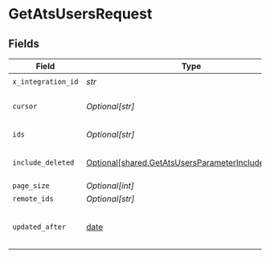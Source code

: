 # GetAtsUsersRequest


## Fields

| Field                                                                                                                                                                                           | Type                                                                                                                                                                                            | Required                                                                                                                                                                                        | Description                                                                                                                                                                                     |
| ----------------------------------------------------------------------------------------------------------------------------------------------------------------------------------------------- | ----------------------------------------------------------------------------------------------------------------------------------------------------------------------------------------------- | ----------------------------------------------------------------------------------------------------------------------------------------------------------------------------------------------- | ----------------------------------------------------------------------------------------------------------------------------------------------------------------------------------------------- |
| `x_integration_id`                                                                                                                                                                              | *str*                                                                                                                                                                                           | :heavy_check_mark:                                                                                                                                                                              | ID of the integration you want to interact with.                                                                                                                                                |
| `cursor`                                                                                                                                                                                        | *Optional[str]*                                                                                                                                                                                 | :heavy_minus_sign:                                                                                                                                                                              | An optional cursor string used for pagination. This can be retrieved from the `next` property of the previous page response.                                                                    |
| `ids`                                                                                                                                                                                           | *Optional[str]*                                                                                                                                                                                 | :heavy_minus_sign:                                                                                                                                                                              | Filter by a comma-separated list of IDs such as `222k7eCGyUdgt2JWZDNnkDs3,B5DVmypWENfU6eMe6gYDyJG3`.                                                                                            |
| `include_deleted`                                                                                                                                                                               | [Optional[shared.GetAtsUsersParameterIncludeDeleted]](../../models/shared/getatsusersparameterincludedeleted.md)                                                                                | :heavy_minus_sign:                                                                                                                                                                              | By default, deleted entries are not returned. Use the `include_deleted` query param to include deleted entries too.                                                                             |
| `page_size`                                                                                                                                                                                     | *Optional[int]*                                                                                                                                                                                 | :heavy_minus_sign:                                                                                                                                                                              | The number of results to return per page.                                                                                                                                                       |
| `remote_ids`                                                                                                                                                                                    | *Optional[str]*                                                                                                                                                                                 | :heavy_minus_sign:                                                                                                                                                                              | Filter by a comma-separated list of remote IDs.                                                                                                                                                 |
| `updated_after`                                                                                                                                                                                 | [date](https://docs.python.org/3/library/datetime.html#date-objects)                                                                                                                            | :heavy_minus_sign:                                                                                                                                                                              | Filter the entries based on the modification date. If you want to track entry deletion, also set the `include_deleted=true` query parameter, because otherwise, deleted entries will be hidden. |
